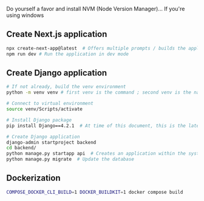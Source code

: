 Do yourself a favor and install NVM (Node Version Manager)... If you're using windows
## Create Next.js application
```bash
npx create-next-app@latest  # Offers multiple prompts / builds the application
npm run dev # Run the application in dev mode
```

## Create Django application
```bash
# If not already, build the venv environment
python -m venv venv # first venv is the command ; second venv is the name of folder to house the virtual environment ;

# Connect to virtual environment
source venv/Scripts/activate

# Install Django package
pip install Django==4.2.1  # At time of this document, this is the latest version

# Create Django application
django-admin startproject backend
cd backend/
python manage.py startapp api  # Creates an application within the system of "backend"
python manage.py migrate  # Update the database
```

## Dockerization
```bash
COMPOSE_DOCKER_CLI_BUILD=1 DOCKER_BUILDKIT=1 docker compose build
```


